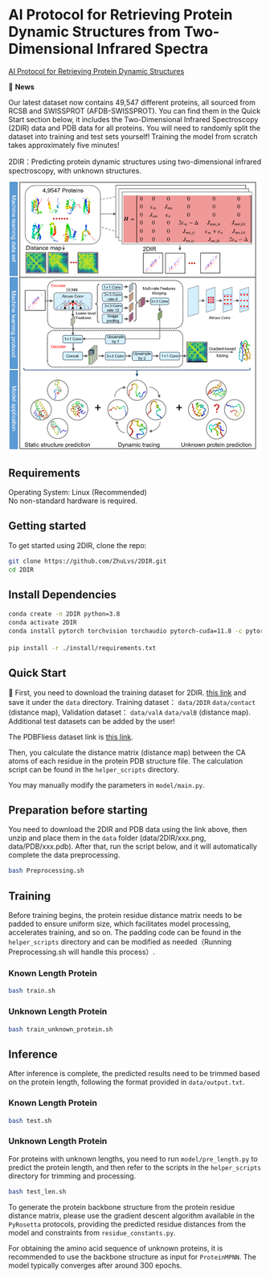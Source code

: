 <h1>AI Protocol for Retrieving Protein Dynamic Structures from Two-Dimensional Infrared Spectra</h1>

[AI Protocol for Retrieving Protein Dynamic Structures](https://example.com)


 

:bell:  **News**

Our latest dataset now contains 49,547 different proteins, all sourced from RCSB and SWISSPROT (AFDB-SWISSPROT). You can find them in the Quick Start section below, it includes the Two-Dimensional Infrared Spectroscopy (2DIR) data and PDB data for all proteins. You will need to randomly split the dataset into training and test sets yourself!
Training the model from scratch takes approximately five minutes!






2DIR：Predicting protein dynamic structures using two-dimensional infrared spectroscopy, with unknown structures.

![2DIR_model](img/2dir_image.png)

## Requirements
Operating System: Linux (Recommended)  
No non-standard hardware is required.

## Getting started
To get started using 2DIR, clone the repo:
```bash
git clone https://github.com/ZhuLvs/2DIR.git
cd 2DIR
```
## Install Dependencies
```bash
conda create -n 2DIR python=3.8
conda activate 2DIR
conda install pytorch torchvision torchaudio pytorch-cuda=11.8 -c pytorch -c nvidia

pip install -r ./install/requirements.txt

```



## Quick Start

🚀 First, you need to download the training dataset for 2DIR. [this link](https://zenodo.org/records/14233899)  and save it under the `data` directory.
Training dataset：  `data/2DIR` `data/contact` (distance map),
Validation dataset：   `data/valA` `data/valB`    (distance map).
Additional test datasets can be added by the user!

The PDBFliess dataset link is [this link](https://zenodo.org/records/14233904). 

Then, you calculate the distance matrix (distance map) between the CA atoms of each residue in the protein PDB structure file. The calculation script can be found in the  `helper_scripts`  directory.

You may manually modify the parameters in `model/main.py`.


## Preparation before starting

You need to download the 2DIR and PDB data using the link above, then unzip and place them in the `data` folder (data/2DIR/xxx.png, data/PDB/xxx.pdb). After that, run the script below, and it will automatically complete the data preprocessing.

```bash
bash Preprocessing.sh
```

## Training
Before training begins, the protein residue distance matrix needs to be padded to ensure uniform size, which facilitates model processing, accelerates training, and so on. The padding code can be found in the `helper_scripts` directory and can be modified as needed（Running Preprocessing.sh will handle this process）.

### Known Length Protein
```bash
bash train.sh
```

### Unknown Length Protein
```bash
bash train_unknown_protein.sh
```
## Inference
After inference is complete, the predicted results need to be trimmed based on the protein length, following the format provided in `data/output.txt`.
### Known Length Protein
```bash
bash test.sh
```
### Unknown Length Protein
For proteins with unknown lengths, you need to run `model/pre_length.py` to predict the protein length, and then refer to the scripts in the `helper_scripts` directory for trimming and processing.
```bash
bash test_len.sh
```



To generate the protein backbone structure from the protein residue distance matrix, please use the gradient descent algorithm available in the `PyRosetta` protocols, providing the predicted residue distances from the model and constraints from `residue_constants.py`.

For obtaining the amino acid sequence of unknown proteins, it is recommended to use the backbone structure as input for `ProteinMPNN`. The model typically converges after around 300 epochs.
